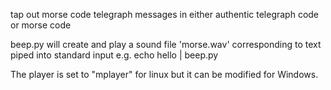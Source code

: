
tap out morse code telegraph messages in either authentic telegraph code or morse code

beep.py will create and play a sound file 'morse.wav' corresponding to text piped into standard input
e.g.  echo hello | beep.py

The player is set to "mplayer" for linux but it can be modified for Windows.
